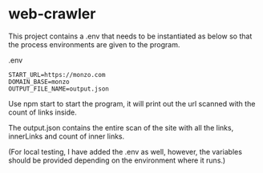 # web-crawler

This project contains a .env that needs to be instantiated as below so that the process environments are given to the program.

.env 
```
START_URL=https://monzo.com
DOMAIN_BASE=monzo
OUTPUT_FILE_NAME=output.json
```

Use npm start to start the program, it will print out the url scanned with the count of links inside.

The output.json contains the entire scan of the site with all the links, innerLinks and count of inner links.

(For local testing, I have added the .env as well, however, the variables should be provided depending on the environment where it runs.)